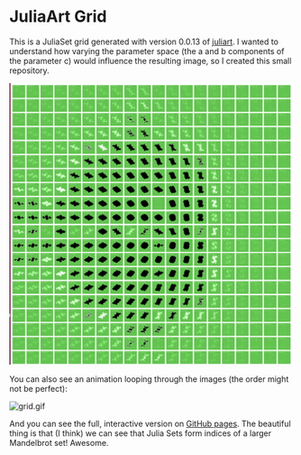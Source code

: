 # JuliaArt Grid

This is a JuliaSet grid generated with version 0.0.13 of [juliart](https://www.github.com/vsoch/juliart).
I wanted to understand how varying the parameter space (the a and b components of the parameter c)
would influence the resulting image, so I created this small repository.

![grid.png](grid.png)

You can also see an animation looping through the images (the order might not be perfect):

![grid.gif](grid.gif)

And you can see the full, interactive version on [GitHub pages](https://vsoch.github.io/juliart-grid).
The beautiful thing is that (I think) we can see that Julia Sets form indices of a larger
Mandelbrot set! Awesome.
